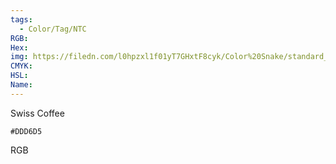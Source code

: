 ```yaml
---
tags:
  - Color/Tag/NTC
RGB:
Hex:
img: https://filedn.com/l0hpzxl1f01yT7GHxtF8cyk/Color%20Snake/standard_csv_to_svg//DDD6D5.svg
CMYK:
HSL:
Name:
---
```

Swiss Coffee
```palette
#DDD6D5
```
RGB
